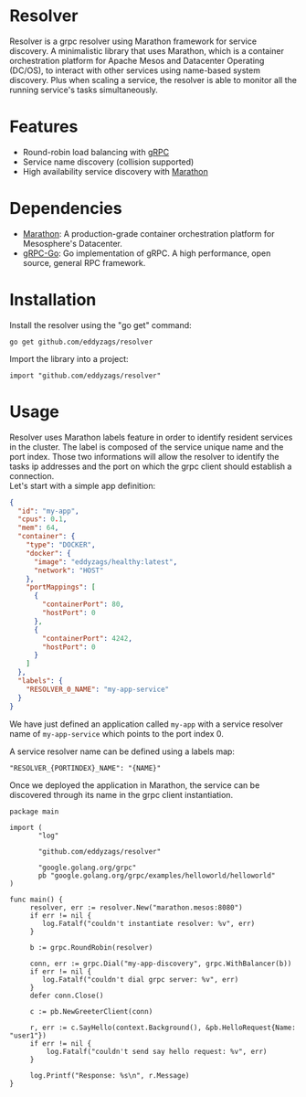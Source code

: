 # Resolver

Resolver is a grpc resolver using Marathon framework for service discovery. A minimalistic library that uses Marathon, which is a container orchestration platform for Apache Mesos and Datacenter Operating (DC/OS), to interact with other services using name-based system discovery. Plus when scaling a service, the resolver is able to monitor all the running service's tasks simultaneously.

# Features

* Round-robin load balancing with [gRPC](https://godoc.org/google.golang.org/grpc#RoundRobin)
* Service name discovery (collision supported)
* High availability service discovery with [Marathon](https://mesosphere.github.io/marathon/docs/high-availability.html)

# Dependencies

* [Marathon](https://mesosphere.github.io/marathon): A production-grade container orchestration platform for Mesosphere's Datacenter.
* [gRPC-Go](https://github.com/grpc/grpc-go): Go implementation of gRPC. A high performance, open source, general RPC framework.

# Installation

Install the resolver using the "go get" command:

`go get github.com/eddyzags/resolver`

Import the library into a project:

`import "github.com/eddyzags/resolver"`

# Usage

Resolver uses Marathon labels feature in order to identify resident services in the cluster.
The label is composed of the service unique name and the port
index. Those two informations will allow the resolver to identify the
tasks ip addresses and the port on which the grpc client should
establish a connection.  
Let's start with a simple app definition:

```json
{
  "id": "my-app",
  "cpus": 0.1,
  "mem": 64,
  "container": {
    "type": "DOCKER",
    "docker": {
      "image": "eddyzags/healthy:latest",
      "network": "HOST"
    },
    "portMappings": [
      {
        "containerPort": 80,
        "hostPort": 0
      },
      {
        "containerPort": 4242,
        "hostPort": 0
      }
    ]
  },
  "labels": {
    "RESOLVER_0_NAME": "my-app-service"
  }
}
```

We have just defined an application called `my-app` with a service resolver name of `my-app-service` which points to the port index 0.

A service resolver name can be defined using a labels map:

`"RESOLVER_{PORTINDEX}_NAME": "{NAME}"`

Once we deployed the application in Marathon, the service can be discovered through its name in the grpc client instantiation.

```golang
package main

import (
       "log"

       "github.com/eddyzags/resolver"

       "google.golang.org/grpc"
       pb "google.golang.org/grpc/examples/helloworld/helloworld"
)

func main() {
     resolver, err := resolver.New("marathon.mesos:8080")
     if err != nil {
        log.Fatalf("couldn't instantiate resolver: %v", err)
     }

     b := grpc.RoundRobin(resolver)

     conn, err := grpc.Dial("my-app-discovery", grpc.WithBalancer(b))
     if err != nil {
        log.Fatalf("couldn't dial grpc server: %v", err)
     }
     defer conn.Close()

     c := pb.NewGreeterClient(conn)

     r, err := c.SayHello(context.Background(), &pb.HelloRequest{Name: "user1"})
     if err != nil {
         log.Fatalf("couldn't send say hello request: %v", err)
     }

     log.Printf("Response: %s\n", r.Message)
}
```
